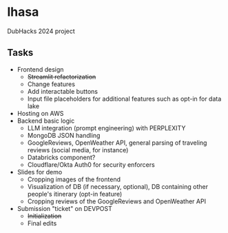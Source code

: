 # lhasa
DubHacks 2024 project

## Tasks
- Frontend design
    - ~~Streamlit refactorization~~
    - Change features
    - Add interactable buttons
    - Input file placeholders for additional features such as opt-in for data lake
- Hosting on AWS
- Backend basic logic
    - LLM integration (prompt engineering) with PERPLEXITY
    - MongoDB JSON handling
    - GoogleReviews, OpenWeather API, general parsing of traveling reviews (social media, for instance)
    - Databricks component?
    - Cloudflare/Okta Auth0 for security enforcers
- Slides for demo
    - Cropping images of the frontend
    - Visualization of DB (if necessary, optional), DB containing other people's itinerary (opt-in feature)
    - Cropping reviews of the GoogleReviews and OpenWeather API
- Submission "ticket" on DEVPOST
    - ~~Initialization~~
    - Final edits